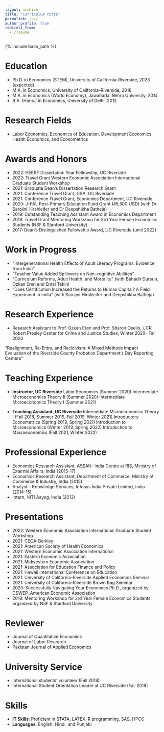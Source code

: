 ```yaml
---
layout: archive
title: "Curriculum Vitae"
permalink: /cv/
author_profile: true
redirect_from:
  - /resume
---
```


{% include base_path %}

Education
======
* Ph.D. in Economics (STEM), University of California–Riverside, 2023 (expected)
* M.A. in Economics, University of California–Riverside, 2018
* M.A. in Economics (World Economy), Jawaharlal Nehru University, 2014
* B.A. (Hons.) in Economics, University of Delhi, 2012

Research Fields
======
* Labor Economics, Economics of Education, Development Economics, Health Economics, and Econometrics
  
Awards and Honors
======
* 2022: HEERF Dissertation Year Fellowship, UC Riverside
* 2022: Travel Grant Western Economic Association International Graduate Student Workshop
* 2021: Graduate Dean’s Dissertation Research Grant
* 2021: Conference Travel Grant, GSA, UC Riverside
* 2021: Conference Travel Grant, Economics Department, UC Riverside
* 2020: J-PAL Post-Primary Education Fund Grant (45,500 USD) (with Dr Sarojini Hirshleifer and Dr Deepshikha Batheja)
* 2019: Outstanding Teaching Assistant Award in Economics Department
* 2019: Travel Grant Mentoring Workshop for 3rd Year Female Economics Students (NSF & Stanford University)
* 2017: Dean’s Distinguished Fellowship Award, UC Riverside (until 2022)

Work in Progress
======
* "Intergenerational Health Effects of Adult Literacy Programs: Evidence from India"
* "Teacher Value Added Spillovers on Non-cognitive Abilities"
* "Curriculum Reforms, Adult Health, and Mortality" (with Bahadir Dursun, Ozkan Eren and Erdal Tekin)
* "Does Certification Increased the Returns to Human Capital? A Field Experiment in India" (with Sarojini Hirshleifer and Deepshikha Batheja)
  
Research Experience
======
* Research Assistant to Prof. Ozkan Eren and Prof. Sharon Oselin, UCR Robert Presley Center for Crime and Justice Studies, Winter 2020- Fall 2020
  
“Realignment, Re-Entry, and Recidivism: A Mixed Methods Impact Evaluation of the Riverside County Probation Department’s Day Reporting Centers”
  
Teaching Experience
======
* **Instructor, UC Riverside** 
Labor Economics (Summer 2020)
Intermediate Microeconomics Theory II (Summer 2020)
Intermediate Microeconomics Theory I (Summer 2021)

* **Teaching Assistant, UC Riverside**
Intermediate Microeconomics Theory I (Fall 2018, Summer 2019, Fall 2019, Winter 2021)
Introductory Econometrics (Spring 2019, Spring 2021)
Introduction to Microeconomics (Winter 2019, Spring 2022)
Introduction to Macroeconomics (Fall 2021, Winter 2022)
  
Professional Experience
======
* Economics Research Assistant, ASEAN- India Centre at RIS, Ministry of External Affairs, India (2015-17)
* Economics Research Assistant, Department of Commerce, Ministry of Commerce & Industry, India (2015)
* Analyst – Knowledge Services, Infosys India Private Limited, India (2014-15)
* Intern, NITI Aayog, India (2013)

Presentations
======
* 2022: Western Economic Association International Graduate Student Workshop
* 2021: CEGA-Berkley
* 2021: American Society of Health Economics
* 2021: Western Economic Association International
* 2021: Eastern Economic Association
* 2021: Midwestern Economic Association
* 2021: Association for Education Finance and Policy 
* 2021: Hawaii International Conference on Education
* 2021: University of California–Riverside Applied Economics Seminar
* 2021: University of California–Riverside Brown Bag Seminar
* 2020: Successfully Navigating Your Economics Ph.D., organized by CSWEP, American Economic Association
* 2019: Mentoring Workshop for 3rd Year Female Economics Students, organized by NSF & Stanford University

Reviewer
======
* Journal of Quantitative Economics
* Journal of Labor Research
* Pakistan Journal of Applied Economics

University Service
======
* International students’ volunteer (Fall 2018)
* International Student Orientation Leader at UC Riverside (Fall 2018)

Skills
======
* **IT Skills**: Proficient in STATA, LATEX, R programming, SAS, HPCC 
* **Languages**: English, Hindi, and Punjabi
